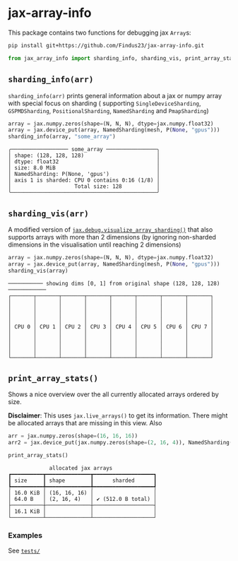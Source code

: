 # jax-array-info

This package contains two functions for debugging jax `Array`s:

```bash
pip install git+https://github.com/Findus23/jax-array-info.git
```

```python
from jax_array_info import sharding_info, sharding_vis, print_array_stats
```

## `sharding_info(arr)`

`sharding_info(arr)` prints general information about a jax or numpy array with special focus on sharding (
supporting `SingleDeviceSharding`, `GSPMDSharding`, `PositionalSharding`, `NamedSharding` and `PmapSharding`)

```python
array = jax.numpy.zeros(shape=(N, N, N), dtype=jax.numpy.float32)
array = jax.device_put(array, NamedSharding(mesh, P(None, "gpus")))
sharding_info(array, "some_array")
```

```text
╭────────────────── some_array ────────────────╮
│ shape: (128, 128, 128)                       │
│ dtype: float32                               │
│ size: 8.0 MiB                                │
│ NamedSharding: P(None, 'gpus')               │
│ axis 1 is sharded: CPU 0 contains 0:16 (1/8) │
│                    Total size: 128           │
╰──────────────────────────────────────────────╯
```

## `sharding_vis(arr)`

A modified version
of [`jax.debug.visualize_array_sharding()`](https://jax.readthedocs.io/en/latest/_autosummary/jax.debug.visualize_array_sharding.html)
that also supports arrays with more than 2 dimensions (by ignoring non-sharded dimensions in the visualisation until
reaching 2 dimensions)

```python
array = jax.numpy.zeros(shape=(N, N, N), dtype=jax.numpy.float32)
array = jax.device_put(array, NamedSharding(mesh, P(None, "gpus")))
sharding_vis(array)
```

```text
─────────── showing dims [0, 1] from original shape (128, 128, 128) ────────────
┌───────┬───────┬───────┬───────┬───────┬───────┬───────┬───────┐
│       │       │       │       │       │       │       │       │
│       │       │       │       │       │       │       │       │
│       │       │       │       │       │       │       │       │
│       │       │       │       │       │       │       │       │
│ CPU 0 │ CPU 1 │ CPU 2 │ CPU 3 │ CPU 4 │ CPU 5 │ CPU 6 │ CPU 7 │
│       │       │       │       │       │       │       │       │
│       │       │       │       │       │       │       │       │
│       │       │       │       │       │       │       │       │
│       │       │       │       │       │       │       │       │
└───────┴───────┴───────┴───────┴───────┴───────┴───────┴───────┘
```

## `print_array_stats()`

Shows a nice overview over the all currently allocated arrays ordered by size. 

**Disclaimer**: This uses `jax.live_arrays()` to get its information. There might be allocated arrays that are missing in this view. Also 

```python
arr = jax.numpy.zeros(shape=(16, 16, 16))
arr2 = jax.device_put(jax.numpy.zeros(shape=(2, 16, 4)), NamedSharding(mesh, P(None, "gpus")))

print_array_stats()
```

```text
             allocated jax arrays              
┏━━━━━━━━━━┳━━━━━━━━━━━━━━┳━━━━━━━━━━━━━━━━━━━┓
┃ size     ┃ shape        ┃      sharded      ┃
┡━━━━━━━━━━╇━━━━━━━━━━━━━━╇━━━━━━━━━━━━━━━━━━━┩
│ 16.0 KiB │ (16, 16, 16) │                   │
│ 64.0 B   │ (2, 16, 4)   │ ✔ (512.0 B total) │
├──────────┼──────────────┼───────────────────┤
│ 16.1 KiB │              │                   │
└──────────┴──────────────┴───────────────────┘
```

### Examples

See [`tests/`](./tests/jaxtest.py)
